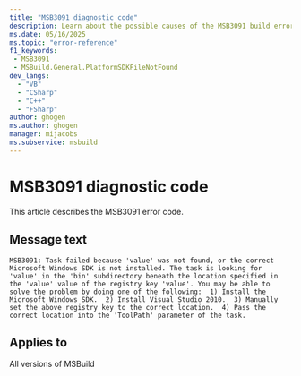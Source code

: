 ```yaml
---
title: "MSB3091 diagnostic code"
description: Learn about the possible causes of the MSB3091 build error, and get troubleshooting tips.
ms.date: 05/16/2025
ms.topic: "error-reference"
f1_keywords:
 - MSB3091
 - MSBuild.General.PlatformSDKFileNotFound
dev_langs:
  - "VB"
  - "CSharp"
  - "C++"
  - "FSharp"
author: ghogen
ms.author: ghogen
manager: mijacobs
ms.subservice: msbuild
---
```


# MSB3091 diagnostic code

<!-- :::ErrorDefinitionDescription::: -->
<!-- :::editable-content name="introDescription"::: -->
This article describes the MSB3091 error code.
<!-- :::editable-content-end::: -->

## Message text

<!-- :::editable-content name="messageText"::: -->
`MSB3091: Task failed because 'value' was not found, or the correct Microsoft Windows SDK is not installed. The task is looking for 'value' in the 'bin' subdirectory beneath the location specified in the 'value' value of the registry key 'value'. You may be able to solve the problem by doing one of the following:  1) Install the Microsoft Windows SDK.  2) Install Visual Studio 2010.  3) Manually set the above registry key to the correct location.  4) Pass the correct location into the 'ToolPath' parameter of the task.`
<!-- :::editable-content-end::: -->
<!-- MSB3091: Task failed because "{0}" was not found, or the correct Microsoft Windows SDK is not installed. The task is looking for "{0}" in the "bin" subdirectory beneath the location specified in the {1} value of the registry key {2}. You may be able to solve the problem by doing one of the following:  1) Install the Microsoft Windows SDK.  2) Install Visual Studio 2010.  3) Manually set the above registry key to the correct location.  4) Pass the correct location into the "ToolPath" parameter of the task. -->

<!-- :::editable-content name="postOutputDescription"::: -->
<!--
{StrBegin="MSB3091: "}
-->
<!-- :::editable-content-end::: -->
<!-- :::ErrorDefinitionDescription-end::: -->

## Applies to

All versions of MSBuild
